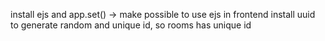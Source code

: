 install ejs and app.set() -> make possible to use ejs in frontend
install uuid to generate random and unique id, so rooms has unique id
